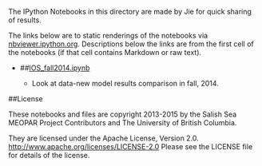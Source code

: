 The IPython Notebooks in this directory are made by Jie for
quick sharing of results.

The links below are to static renderings of the notebooks via
[nbviewer.ipython.org](http://nbviewer.ipython.org/).
Descriptions below the links are from the first cell of the notebooks
(if that cell contains Markdown or raw text).

* ##[IOS_fall2014.ipynb](http://nbviewer.ipython.org/urls/bitbucket.org/salishsea/analysis/raw/tip/jie/ios/IOS_fall2014.ipynb)  
    
    * Look at data-new model results comparison in fall, 2014.  


##License

These notebooks and files are copyright 2013-2015
by the Salish Sea MEOPAR Project Contributors
and The University of British Columbia.

They are licensed under the Apache License, Version 2.0.
http://www.apache.org/licenses/LICENSE-2.0
Please see the LICENSE file for details of the license.

